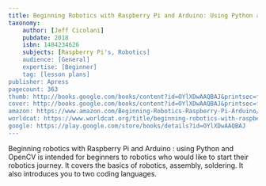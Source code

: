 ```yaml
---
title: Beginning Robotics with Raspberry Pi and Arduino: Using Python and OpenCV
taxonomy:
	author: [Jeff Cicolani]
	pubdate: 2018
	isbn: 1484234626
	subjects: [Raspberry Pi's, Robotics]
	audience: [General]
	expertise: [Beginner]
	tag: [lesson plans]
publisher: Apress
pagecount: 363
thumb: http://books.google.com/books/content?id=OYlXDwAAQBAJ&printsec=frontcover&img=1&zoom=2&edge=curl&imgtk=AFLRE73s9Up8UDk4pQyRgW19IEReoa2uNWI8jbGJ9WUo_e1aUblxJy52vKFhFd5WoS8pHs9gWewDpfb_9dJuYkCb_PEZWqpqiXQSs0F9uPi047eDHb7VMcI1t2MK8Kn9ZcwVPe8NgSmD&source=gbs_api
cover: http://books.google.com/books/content?id=OYlXDwAAQBAJ&printsec=frontcover&img=1&zoom=6&edge=curl&imgtk=AFLRE72_BG7v-4zLwQhNdLCEsY-WaHVAqTt07lzFMveVkfukgupOQDWzrER0v6m1DHOzy5xi_6bgFb1-pD827D008NollgwIE553mNbkw09HCUHPWawOko4k4w0892Fvac3cl1HkRmLF&source=gbs_api
amazon: https://www.amazon.com/Beginning-Robotics-Raspberry-Pi-Arduino/dp/1484234618/ref=sr_1_1?keywords=Beginning+robotics+with+Raspberry+Pi+and+Arduino+%3A+using+Python+and+OpenCV&qid=1570651362&sr=8-1
worldcat: https://www.worldcat.org/title/beginning-robotics-with-raspberry-pi-and-arduino-using-python-and-opencv/oclc/1016924863&referer=brief_results
google: https://play.google.com/store/books/details?id=OYlXDwAAQBAJ
---
```

Beginning robotics with Raspberry Pi and Arduino : using Python and OpenCV is intended for beginners to robotics who would like to start their robotics journey.  It covers the basics of robotics, assembly, soldering.  It also introduces you to two coding languages.
